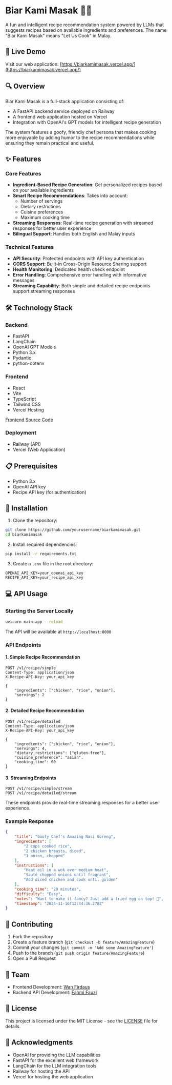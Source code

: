 # Biar Kami Masak 🧑‍🍳

A fun and intelligent recipe recommendation system powered by LLMs that suggests recipes based on available ingredients and preferences. The name "Biar Kami Masak" means "Let Us Cook" in Malay.

## 🌟 Live Demo

Visit our web application: [https://biarkamimasak.vercel.app/](https://biarkamimasak.vercel.app/)

## 🔍 Overview

Biar Kami Masak is a full-stack application consisting of:
- A FastAPI backend service deployed on Railway
- A frontend web application hosted on Vercel
- Integration with OpenAI's GPT models for intelligent recipe generation

The system features a goofy, friendly chef persona that makes cooking more enjoyable by adding humor to the recipe recommendations while ensuring they remain practical and useful.

## ✨ Features

### Core Features
- **Ingredient-Based Recipe Generation**: Get personalized recipes based on your available ingredients
- **Smart Recipe Recommendations**: Takes into account:
  - Number of servings
  - Dietary restrictions
  - Cuisine preferences
  - Maximum cooking time
- **Streaming Responses**: Real-time recipe generation with streamed responses for better user experience
- **Bilingual Support**: Handles both English and Malay inputs

### Technical Features
- **API Security**: Protected endpoints with API key authentication
- **CORS Support**: Built-in Cross-Origin Resource Sharing support
- **Health Monitoring**: Dedicated health check endpoint
- **Error Handling**: Comprehensive error handling with informative messages
- **Streaming Capability**: Both simple and detailed recipe endpoints support streaming responses

## 🛠 Technology Stack

### Backend
- FastAPI
- LangChain
- OpenAI GPT Models
- Python 3.x
- Pydantic
- python-dotenv

### Frontend
- React
- Vite
- TypeScript
- Tailwind CSS
- Vercel Hosting

[Frontend Source Code](https://github.com/wamofi97/biarkamimasak)

### Deployment
- Railway (API)
- Vercel (Web Application)

## 📋 Prerequisites

- Python 3.x
- OpenAI API key
- Recipe API key (for authentication)

## 🚀 Installation

1. Clone the repository:
```bash
git clone https://github.com/yourusername/biarkamimasak.git
cd biarkamimasak
```

2. Install required dependencies:
```bash
pip install -r requirements.txt
```

3. Create a `.env` file in the root directory:
```env
OPENAI_API_KEY=your_openai_api_key
RECIPE_API_KEY=your_recipe_api_key
```

## 💻 API Usage

### Starting the Server Locally

```bash
uvicorn main:app --reload
```

The API will be available at `http://localhost:8000`

### API Endpoints

#### 1. Simple Recipe Recommendation
```http
POST /v1/recipe/simple
Content-Type: application/json
X-Recipe-API-Key: your_api_key

{
    "ingredients": ["chicken", "rice", "onion"],
    "servings": 2
}
```

#### 2. Detailed Recipe Recommendation
```http
POST /v1/recipe/detailed
Content-Type: application/json
X-Recipe-API-Key: your_api_key

{
    "ingredients": ["chicken", "rice", "onion"],
    "servings": 4,
    "dietary_restrictions": ["gluten-free"],
    "cuisine_preference": "asian",
    "cooking_time": 60
}
```

#### 3. Streaming Endpoints
```http
POST /v1/recipe/simple/stream
POST /v1/recipe/detailed/stream
```
These endpoints provide real-time streaming responses for a better user experience.

### Example Response

```json
{
    "title": "Goofy Chef's Amazing Nasi Goreng",
    "ingredients": [
        "2 cups cooked rice",
        "2 chicken breasts, diced",
        "1 onion, chopped"
    ],
    "instructions": [
        "Heat oil in a wok over medium heat",
        "Sauté chopped onions until fragrant",
        "Add diced chicken and cook until golden"
    ],
    "cooking_time": "20 minutes",
    "difficulty": "Easy",
    "notes": "Want to make it fancy? Just add a fried egg on top! 🍳",
    "timestamp": "2024-11-16T12:44:36.278Z"
}
```

## 🤝 Contributing

1. Fork the repository
2. Create a feature branch (`git checkout -b feature/AmazingFeature`)
3. Commit your changes (`git commit -m 'Add some AmazingFeature'`)
4. Push to the branch (`git push origin feature/AmazingFeature`)
5. Open a Pull Request

## 👥 Team

- Frontend Development: [Wan Firdaus](https://wnfrds.vercel.app/)
- Backend API Development: [Fahmi Fauzi](https://github.com/fahmifauzi00)

## 📄 License

This project is licensed under the MIT License - see the [LICENSE](LICENSE) file for details.

## 🙏 Acknowledgments

- OpenAI for providing the LLM capabilities
- FastAPI for the excellent web framework
- LangChain for the LLM integration tools
- Railway for hosting the API
- Vercel for hosting the web application
